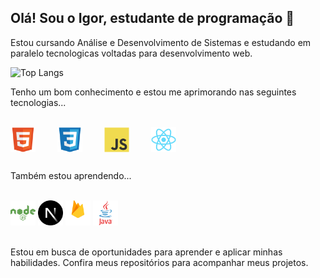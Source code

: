 ## Olá! Sou o Igor, estudante de programação 👋


Estou cursando Análise e Desenvolvimento de Sistemas e estudando em paralelo tecnologicas voltadas para desenvolvimento web.

![Top Langs](https://github-readme-stats.vercel.app/api/top-langs/?username=igorcsp&layout=compact&exclude_repo=my-library,igorcsp.github.io)

Tenho um bom conhecimento e estou me aprimorando nas seguintes tecnologias...
<p></p>
<br/>
<div style="display: flex; gap: 35px;">
  <img width="40px" src="https://github.com/devicons/devicon/blob/master/icons/html5/html5-original.svg" />
  <img width="40px" src="https://github.com/devicons/devicon/blob/master/icons/css3/css3-original.svg" />
  <img width="40px" src="https://github.com/devicons/devicon/blob/master/icons/javascript/javascript-original.svg" />
  <img width="40px" src="https://github.com/devicons/devicon/blob/master/icons/react/react-original.svg" />
</div>

##
Também estou aprendendo...
<p></p>
<br/>
<div>
  <img width="40px" src="https://github.com/devicons/devicon/blob/master/icons/nodejs/nodejs-plain-wordmark.svg" />
  <img width="40px" src="https://github.com/devicons/devicon/blob/master/icons/nextjs/nextjs-original.svg" />
  <img width="40px" src="https://github.com/devicons/devicon/blob/master/icons/firebase/firebase-original-wordmark.svg" />
  <img width="40px" src="https://github.com/devicons/devicon/blob/master/icons/java/java-original-wordmark.svg" />
</div>
<p></p>
<br/>
Estou em busca de oportunidades para aprender e aplicar minhas habilidades. Confira meus repositórios para acompanhar meus projetos.



